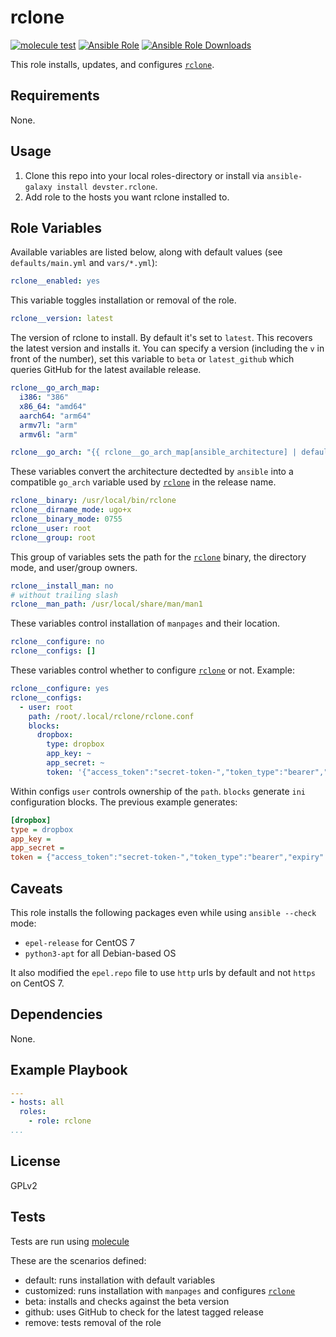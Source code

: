 rclone
=========

[![molecule test](https://github.com/devster31/ansible-rclone/workflows/molecule%20test/badge.svg)](https://github.com/devster31/ansible-rclone/actions)
[![Ansible Role](https://img.shields.io/ansible/role/46399.svg)](https://galaxy.ansible.com/devster31/rclone)
[![Ansible Role Downloads](https://img.shields.io/ansible/role/d/46399.svg)](https://galaxy.ansible.com/devster31/rclone)

This role installs, updates, and configures [`rclone`](https://github.com/rclone/rclone).

Requirements
------------

None.

Usage
-----

1. Clone this repo into your local roles-directory or install via `ansible-galaxy install devster.rclone`.
2. Add role to the hosts you want rclone installed to.

Role Variables
--------------

Available variables are listed below, along with default values (see `defaults/main.yml` and `vars/*.yml`):

```yaml
rclone__enabled: yes
```

This variable toggles installation or removal of the role.

```yaml
rclone__version: latest
```

The version of rclone to install. By default it's set to `latest`. This recovers the latest version and installs it.
You can specify a version (including the `v` in front of the number), set this variable to `beta` or `latest_github`
which queries GitHub for the latest available release.

```yaml
rclone__go_arch_map:
  i386: "386"
  x86_64: "amd64"
  aarch64: "arm64"
  armv7l: "arm"
  armv6l: "arm"

rclone__go_arch: "{{ rclone__go_arch_map[ansible_architecture] | default(ansible_architecture) }}"
```

These variables convert the architecture dectedted by `ansible` into a compatible
`go_arch` variable used by [`rclone`](https://github.com/rclone/rclone) in the release name.

```yaml
rclone__binary: /usr/local/bin/rclone
rclone__dirname_mode: ugo+x
rclone__binary_mode: 0755
rclone__user: root
rclone__group: root
```

This group of variables sets the path for the [`rclone`](https://github.com/rclone/rclone) binary, the directory mode,
and user/group owners.

```yaml
rclone__install_man: no
# without trailing slash
rclone__man_path: /usr/local/share/man/man1
```

These variables control installation of `manpages` and their location.

```yaml
rclone__configure: no
rclone__configs: []
```

These variables control whether to configure [`rclone`](https://github.com/rclone/rclone) or not.
Example:

```yaml
rclone__configure: yes
rclone__configs:
  - user: root
    path: /root/.local/rclone/rclone.conf
    blocks:
      dropbox:
        type: dropbox
        app_key: ~
        app_secret: ~
        token: '{"access_token":"secret-token-","token_type":"bearer","expiry":"0001-01-01T00:00:00Z"}'
```

Within configs `user` controls ownership of the `path`.
`blocks` generate `ini` configuration blocks.
The previous example generates:

```ini
[dropbox]
type = dropbox
app_key =
app_secret =
token = {"access_token":"secret-token-","token_type":"bearer","expiry":"0001-01-01T00:00:00Z"}

```

Caveats
-------

This role installs the following packages even while using `ansible --check` mode:

* `epel-release` for CentOS 7
* `python3-apt` for all Debian-based OS

It also modified the `epel.repo` file to use `http` urls by default and not `https` on CentOS 7.

Dependencies
------------

None.

Example Playbook
----------------

```yaml
---
- hosts: all
  roles:
    - role: rclone
...
```

License
-------

GPLv2

Tests
-----

Tests are run using [molecule](https://molecule.readthedocs.io/en/latest/index.html)

These are the scenarios defined:

* default: runs installation with default variables
* customized: runs installation with `manpages` and configures [`rclone`](https://github.com/rclone/rclone)
* beta: installs and checks against the beta version
* github: uses GitHub to check for the latest tagged release
* remove: tests removal of the role